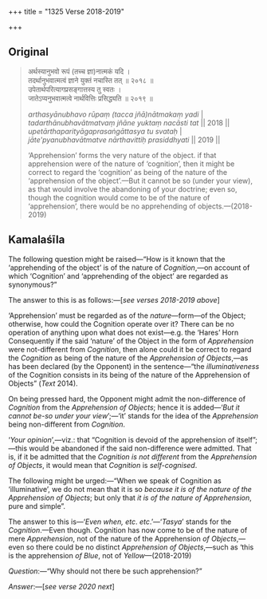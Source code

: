 +++
title = "1325 Verse 2018-2019"

+++
## Original 
>
> अर्थस्यानुभवो रूपं (तच्च ज्ञा)नात्मकं यदि ।  
> तदर्थानुभवात्मत्वं ज्ञाने युक्तं नचास्ति तत् ॥ २०१८ ॥  
> उपेतार्थपरित्यागप्रसङ्गात्तस्य तु स्वतः ।  
> जातेऽप्यनुभवात्मत्वे नार्थवित्तिः प्रसिद्ध्यति ॥ २०१९ ॥ 
>
> *arthasyānubhavo rūpaṃ (tacca jñā)nātmakaṃ yadi* \|  
> *tadarthānubhavātmatvaṃ jñāne yuktaṃ nacāsti tat* \|\| 2018 \|\|  
> *upetārthaparityāgaprasaṅgāttasya tu svataḥ* \|  
> *jāte'pyanubhavātmatve nārthavittiḥ prasiddhyati* \|\| 2019 \|\| 
>
> ‘Apprehension’ forms the very nature of the object. if that apprehension were of the nature of ‘cognition’, then it might be correct to regard the ‘cognition’ as being of the nature of the ‘apprehension of the object’.—But it cannot be so (under your view), as that would involve the abandoning of your doctrine; even so, though the cognition would come to be of the nature of ‘apprehension’, there would be no apprehending of objects.—(2018-2019)



## Kamalaśīla

The following question might be raised—“How is it known that the ‘apprehending of the object’ is of the nature of *Cognition*,—on account of which ‘Cognition’ and ‘apprehending of the object’ are regarded as synonymous?”

The answer to this is as follows:—[*see verses 2018-2019 above*]

‘Apprehension’ must be regarded as of the *nature*—form—of the Object; otherwise, how could the Cognition operate over it? There can be no operation of anything upon what does not exist—e.g. the ‘Hares’ Horn Consequently if the said ‘nature’ of the Object in the form of *Apprehension* were not-different from *Cognition*, then alone could it be correct to regard the *Cognition* as being of the nature of the *Apprehension of Objects*,—as has been declared (by the Opponent) in the sentence—“the *illuminativeness* of the Cognition consists in its being of the nature of the Apprehension of Objects” (*Text* 2014).

On being pressed hard, the Opponent might admit the non-difference of *Cognition* from the *Apprehension of Objects*; hence it is added—‘*But it cannot be-so under your view*’;—‘it’ stands for the idea of the *Apprehension* being non-different from *Cognition*.

‘*Your opinion*’,—viz.: that “Cognition is devoid of the apprehension of itself”;—this would be abandoned if the said non-difference were admitted. That is, if it be admitted that the *Cognition is not different* from the *Apprehension of Objects*, it would mean that *Cognition* is *self-cognised*.

The following might be urged:—“When we speak of Cognition as ‘illuminative’, we do not mean that it is so *because it is of the nature of the Apprehension of Objects*; but only that *it is of the nature of Apprehension*, pure and simple”.

The answer to this is—‘*Even when, etc*. *etc*.’—‘*Tasya*’ stands for the *Cognition*.—Even though. Cognition has now come to be of the nature of mere *Apprehension*, not of the nature of the Apprehension *of Objects*,—even so there could be no distinct *Apprehension of Objects*,—such as ‘this is the apprehension *of Blue*, not of *Yellow*—(2018-2019)

*Question*:—“Why should not there be such apprehension?”

*Answer*:—[*see verse 2020 next*]


